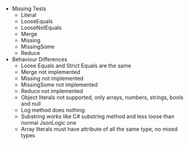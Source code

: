 * Missing Tests
  * Literal
  * LooseEquals
  * LooseNotEquals
  * Merge
  * Missing
  * MissingSome
  * Reduce
* Behaviour Differences
  * Loose Equals and Strict Equals are the same
  * Merge not implemented
  * Missing not implemented
  * MissingSome not implemented
  * Reduce not implemented
  * Object literals not supported, only arrays, numbers, strings, bools and null
  * Log method does nothing
  * Substring works like C# substring method and less loose than normal JsonLogic one
  * Array literals must have attribute of all the same type, no mixed types